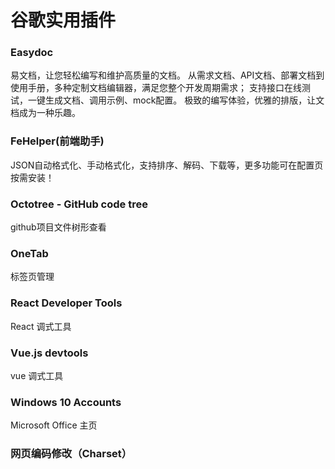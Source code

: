 # 谷歌实用插件

### Easydoc

易文档，让您轻松编写和维护高质量的文档。 从需求文档、API文档、部署文档到使用手册，多种定制文档编辑器，满足您整个开发周期需求； 支持接口在线测试，一键生成文档、调用示例、mock配置。 极致的编写体验，优雅的排版，让文档成为一种乐趣。

### FeHelper(前端助手)

JSON自动格式化、手动格式化，支持排序、解码、下载等，更多功能可在配置页按需安装！

### Octotree - GitHub code tree

github项目文件树形查看

### OneTab

标签页管理

### React Developer Tools

React 调式工具

### Vue.js devtools

vue 调式工具

### Windows 10 Accounts

Microsoft Office 主页

### 网页编码修改（Charset）
